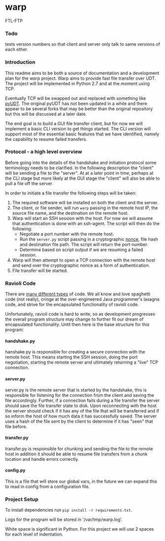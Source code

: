 warp
====

FTL-FTP

### Todo
tests
version numbers so that client and server only talk to same versions of each
other.  

### Introduction
This readme aims to be both a source of documentation and a development plan
for the *warp* project. Warp aims to provide fast file transfer over UDT. 
The project will be implemented in Python 2.7 and at the moment using TCP.

Eventually TCP will be swapped out and replaced with something like 
[pyUDT](https://github.com/cjhanks/PyUDT). The original pyUDT has not been 
updated in a while and there appear to be several forks that may be better than
the original repository but this will be discussed at a later date. 

The end goal is to build a GUI file transfer client, but for now we will 
implement a basic CLI version to get things started. The CLI version will 
support most of the essential basic features that we have identified, namely 
the capability to resume failed transfers.

### Protocol - a high level overview
Before going into the details of the handshake and initiation protocol some
terminology needs to be clarified. In the following description the 
"client" will be sending a file to the "server". At at a later point in time,
perhaps at the CLI stage but more likely at the GUI stage the "client" will 
also be able to pull a file off the server.

In order to initiate a file transfer the following steps will be taken:

1. The required software will be installed on both the client and the server.
2. The client, or file sender, will run `warp` passing in the remote host 
IP, the source file name, and the destination on the remote host.
3. Warp will start an SSH session with the host. For now we will assume
that authentication is done with an ssh-agent. The script will then do the 
following:
    - Negotiate a port number with the remote host.
    - Run the `server.py` script passing in a cryptographic 
      [nonce](http://en.wikipedia.org/wiki/Cryptographic_nonce), file hash and destination file path. The script will return the port number. 
    - Determine based on script output if we are resuming a failed session.
4. Warp will then attempt to open a TCP connection with the remote host and 
send over the cryptographic nonce as a form of authentication. 
5. File transfer will be started.

### Ravioli Code
There are [many different types](http://en.wikipedia.org/wiki/Spaghetti_code#Related_terms) 
of code. We all know and love spaghetti code (not really), cringe at the 
over-engineered Java programmer's lasagna code, and strive for the encapsulated
functionality of ravioli code. 

Unfortunately, ravioli code is hard to write, so as development progresses the
overall program structure may change to further fit our dream of encapsulated
functionality. Until then here is the base structure for this program:

#### handshake.py
hanshake.py is responsible for creating a secure connection with the remote 
host. This means starting the SSH session, doing the port negotiation, 
starting the remote server and ultimately returning a "live" TCP connection.

#### server.py
server.py is the remote server that is started by the handshake, this is responsible
for listening for the connection from the client and saving the file 
accordingly. Further, if a connection fails during a file transfer the server
should save the file transfer state to disk. Upon reconnecting with the host
the server should check if it has any of the file that will be transferred
and if so inform the host of how much data it has successfully saved. The
server uses a hash of the file sent by the client to determine if it has
"seen" that file before. 

#### transfer.py
transfer.py is responsible for chunking and sending the file to the remote host
in addition it should be able to resume file transfers from a chunk location
and handle errors correctly.

#### config.py
This is a file that will store our global vars, in the future we can expand 
this to read in config from a configuration file.

### Project Setup
To install dependencies run `pip install -r requirements.txt`.

Logs for the program will be stored in '/var/tmp/warp.log'.

White space is significant in Python. For this project we will use 2 spaces for
each level of indentation.      

